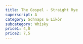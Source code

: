 ```yaml
---
title: The Gospel - Straight Rye
superscript: A
category: Schnaps & Likör
subcategory: Whisky
price1: 4,0
price2: 7,5
---
```


